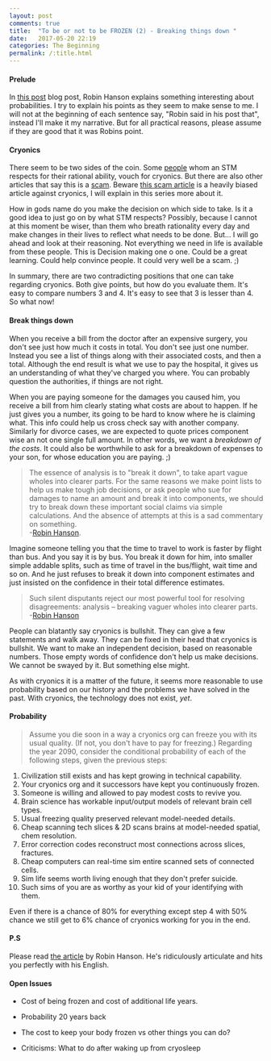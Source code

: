 ```yaml
---
layout: post
comments: true
title:  "To be or not to be FROZEN (2) - Breaking things down "
date:   2017-05-20 22:19
categories: The Beginning
permalink: /:title.html
---
```


#### Prelude
In [this post][break-cryonics-down] blog post, Robin Hanson explains something interesting about probabilities. I try to explain his points as they seem to make sense to me. I will not at the beginning of each sentence say, "Robin said in his post that", instead I'll make it my narrative. But for all practical reasons, please assume if they are good that it was Robins point. 

#### Cryonics

There seem to be two sides of the coin. Some [people][get-frozen] whom an STM respects for their rational ability, vouch for cryonics. But there are also other articles that say this is a [scam][cryonics_scam]. Beware [this scam article][cryonics_scam] is a heavily biased article against cryonics, I will explain in this series more about it.

How in gods name do you make the decision on which side to take. Is it a good idea to just go on by what STM respects? Possibly, because I cannot at this moment be wiser, than them who breath rationality every day and make changes in their lives to reflect what needs to be done. But... I will go ahead and look at their reasoning. Not everything we need in life is available from these people. This is Decision making one o one. Could be a great learning. Could help convince people. It could very well be a scam. ;)

In summary, there are two contradicting positions that one can take regarding cryonics. Both give points, but how do you evaluate them. It's easy to compare numbers 3 and 4. It's easy to see that 3 is lesser than 4. So what now!

#### Break things down

When you receive a bill from the doctor after an expensive surgery, you don't see just how much it costs in total. You don't see just one number. Instead you see a list of things along with their associated costs, and then a total. Although the end result is what we use to pay the hospital, it gives us an understanding of what they've charged you where. You can probably question the authorities, if things are not right. 

When you are paying someone for the damages you caused him, you receive a bill from him clearly stating what costs are about to happen. If he just gives you a number, its going to be hard to know where he is claiming what. This info could help us cross check say with another company. Similarly for divorce cases, we are expected to quote prices component wise an not one single full amount.  In other words, we want a *breakdown of the costs*. It could also be worthwhile to ask for a breakdown of expenses to your son, for whose education you are paying. ;)

> The essence of analysis is to "break it down", to take apart vague wholes into clearer parts.  For the same reasons we make point lists to help us make tough job decisions, or ask people who sue for damages to name an amount and break it into components, we should try to break down these important social claims via simple calculations.  And the absence of attempts at this is a sad commentary on something.    
-[Robin Hanson][break-cryonics-down].

Imagine someone telling you that the time to travel to work is faster by flight than bus. And you say it is by bus. You break it down for him, into smaller simple addable splits, such as time of travel in the bus/flight, wait time and so on. And he just refuses to break it down into component estimates and just insisted on the confidence in their total difference estimates.
 
> Such silent disputants reject our most powerful tool for resolving disagreements: analysis – breaking vaguer wholes into clearer parts.   
-[Robin Hanson][break-cryonics-down]

People can blatantly say cryonics is bullshit. They can give a few statements and walk away. They can be fixed in their head that cryonics is bullshit. We want to make an independent decision, based on reasonable numbers. Those empty words of confidence don't help us make decisions. We cannot be swayed by it. But something else might.

As with cryonics it is a matter of the future, it seems more reasonable to use probability based on our history and the problems we have solved in the past. With cryonics, the technology does not exist, _yet_.

#### Probability

> Assume you die soon in a way a cryonics org can freeze you with its usual quality.  (If not, you don't have to pay for freezing.)  Regarding the year 2090, consider the conditional probability of each of the following steps, given the previous steps:    
1) Civilization still exists and has kept growing in technical capability.   
2) Your cryonics org and it successors have kept you continuously frozen.   
3) Someone is willing and allowed to pay modest costs to revive you.   
4) Brain science has workable input/output models of relevant brain cell types.   
5) Usual freezing quality preserved relevant model-needed details.   
6) Cheap scanning tech slices & 2D scans brains at model-needed spatial, chem resolution.   
7) Error correction codes reconstruct most connections across slices, fractures.   
8) Cheap computers can real-time sim entire scanned sets of connected cells.    
9) Sim life seems worth living enough that they don't prefer suicide.   
10) Such sims of you are as worthy as your kid of your identifying with them.   

Even if there is a chance of 80% for everything except step 4 with 50% chance we still get to 6% chance of cryonics working for you in the end.

#### P.S

Please read [the article][break-cryonics-down] by Robin Hanson. He's ridiculously articulate and hits you perfectly with his English.

#### Open Issues

- Cost of being frozen and cost of additional life years.

- Probability 20 years back

- The cost to keep your body frozen vs other things you can do?

- Criticisms:  What to do after waking up from cryosleep


[break-cryonics-down]:http://www.overcomingbias.com/2009/03/break-cryonics-down.html
[Normal-cryonics]:http://lesswrong.com/lw/1mc/normal_cryonics/
[get-frozen]:http://www.overcomingbias.com/2008/12/we-agree-get-froze.html
[cryonics-wiki]:https://wiki.lesswrong.com/wiki/Cryonics
[alcor-faq]:http://www.alcor.org/FAQs/faq01.html
[conan]:http://youtu.be/PF7NpKG_S8g
[quora_elon]:https://www.quora.com/Will-Elon-Musk-do-a-Walt-Disney-and-freeze-himself-when-he-dies
[cryonics_scam]:http://www.medicalbag.com/grey-matter/cryonics-science-or-scam/article/472333/
